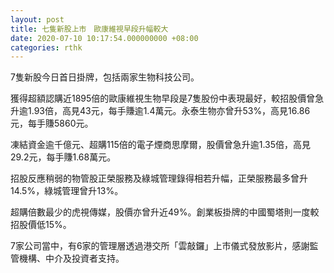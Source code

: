 ```yaml
---
layout: post
title: 七隻新股上市　歐康維視早段升幅較大　
date: 2020-07-10 10:17:54.000000000 +08:00
categories: rthk
---
```


7隻新股今日首日掛牌，包括兩家生物科技公司。

獲得超額認購近1895倍的歐康維視生物早段是7隻股份中表現最好，較招股價曾急升逾1.93倍，高見43元，每手賺逾1.4萬元。永泰生物亦曾升53%，高見16.86元，每手賺5860元。

凍結資金逾千億元、超購115倍的電子煙商思摩爾，股價曾急升逾1.35倍，高見29.2元，每手賺1.68萬元。

招股反應稍弱的物管股正榮服務及綠城管理錄得相若升幅，正榮服務最多曾升14.5%，綠城管理曾升13%。

超購倍數最少的虎視傳媒，股價亦曾升近49%。創業板掛牌的中國蜀塔則一度較招股價低15%。

7家公司當中，有6家的管理層透過港交所「雲敲鑼」上市儀式發放影片，感謝監管機構、中介及投資者支持。
